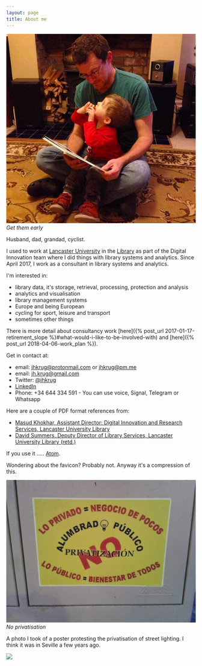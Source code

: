 ```yaml
---
layout: page
title: About me
---
```


![Get them early](/public/images/me_and_gs_reading.png "Get them early")
*Get them early*

Husband, dad, grandad, cyclist. 

I used to work at [Lancaster University](http://www.lancaster.ac.uk)
in the [Library](http://lancaster.ac.uk/library) as part of the
Digital Innovation team where I did things with library systems and
analytics. Since April 2017, I work as a consultant in
library systems and analytics.

I'm interested in:

* library data, it's storage, retrieval, processing, protection and
analysis
* analytics and visualisation
* library management systems
* Europe and being European
* cycling for sport, leisure and transport
* sometimes other things

There is more detail about consultancy work [here]({% post_url
2017-01-17-retirement_slope %}#what-would-i-like-to-be-involved-with)
and [here]({% post_url 2018-04-06-work_plan %}).

Get in contact at:

* email: [jhkrug@protonmail.com](mailto:jhkrug@protonmail.com) or
[jhkrug@pm.me](mailto:jhkrug@pm.me)
* email: [jh.krug@gmail.com](mailto:jh.krug@gmil.com)
* Twitter: [@jhkrug](https://twitter.com/jhkrug)
* [LinkedIn](http://www.linkedin.com/in/john-krug-2217a8129)
* Phone: +34 644 334 591 - You can use voice, Signal, Telegram or
Whatsapp

Here are a couple of PDF format references from:
* [Masud Khokhar, Assistant Director: Digital
Innovation and Research Services, Lancaster University
Library](/public/references/MK-JK-ref.pdf)
* [David Summers, Deputy Director of Library Services, Lancaster
University Library (retd.)](/public/references/DS-JK-ref.pdf)

If you use it ..... <a href="/atom.xml">Atom</a>.



Wondering about the favicon? Probably not. Anyway it's a compression of
this.

![No privatisation](/public/images/np.jpg "No privatisation")
*No privatisation*

A photo I took of a poster protesting the privatisation of street
lighting. I think it was in Seville a few years ago.

<a href="https://veloviewer.com/athlete/1010469/"><img src="https://veloviewer.com/SigImage/f9b5e/4/5/M/p/abcdefghij.png"></a>
